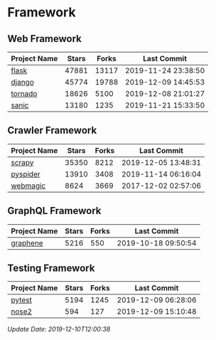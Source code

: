 # Framework

## Web Framework

| Project Name | Stars | Forks | Last Commit |
| ------------ | ----- | ----- | ----------- |
| [flask](https://github.com/pallets/flask) | 47881 | 13117 | 2019-11-24 23:38:50 |
| [django](https://github.com/django/django) | 45774 | 19788 | 2019-12-09 14:45:53 |
| [tornado](https://github.com/tornadoweb/tornado) | 18626 | 5100 | 2019-12-08 21:01:27 |
| [sanic](https://github.com/huge-success/sanic) | 13180 | 1235 | 2019-11-21 15:33:50 |

## Crawler Framework

| Project Name | Stars | Forks | Last Commit |
| ------------ | ----- | ----- | ----------- |
| [scrapy](https://github.com/scrapy/scrapy) | 35350 | 8212 | 2019-12-05 13:48:31 |
| [pyspider](https://github.com/binux/pyspider) | 13910 | 3408 | 2019-11-14 06:16:04 |
| [webmagic](https://github.com/code4craft/webmagic) | 8624 | 3669 | 2017-12-02 02:57:06 |

## GraphQL Framework

| Project Name | Stars | Forks | Last Commit |
| ------------ | ----- | ----- | ----------- |
| [graphene](https://github.com/graphql-python/graphene) | 5216 | 550 | 2019-10-18 09:50:54 |

## Testing Framework

| Project Name | Stars | Forks | Last Commit |
| ------------ | ----- | ----- | ----------- |
| [pytest](https://github.com/pytest-dev/pytest) | 5194 | 1245 | 2019-12-09 06:28:06 |
| [nose2](https://github.com/nose-devs/nose2) | 594 | 127 | 2019-12-09 15:10:48 |

*Update Date: 2019-12-10T12:00:38*